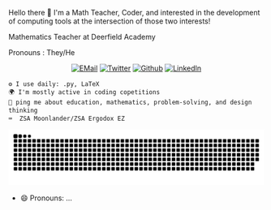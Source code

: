 Hello there 👋
I'm a Math Teacher, Coder, and interested in the development of computing tools at the intersection of those two interests!

Mathematics Teacher at Deerfield Academy

Pronouns : They/He

<p align="center">
  <a href="mailto:sam.leitermann@gmail.com" target="_blank"><img src="https://img.shields.io/badge/Email-c14438?style=for-the-badge&logo=Gmail&logoColor=white" alt="EMail" title="EMail" /></a>
  <a href="https://twitter.com/samleitermann" target="_blank"><img src="https://img.shields.io/badge/-Twitter-1DA1F2?style=for-the-badge&logo=twitter&logoColor=white" alt="Twitter" title="Twitter" /></a>
  <a href="https://github.com/samleitermann" target="_blank"><img src="https://img.shields.io/badge/-Github-181717?style=for-the-badge&logo=Github&logoColor=white" alt="Github" title="Github" /></a>
  <a href="https://www.linkedin.com/in/samleitermann/" target="_blank"><img src="https://img.shields.io/badge/-LinkedIn-0A66C2?style=for-the-badge&logo=linkedIn&logoColor=white" alt="LinkedIn" title="LinkedIn" /></a>
</p>



    ⚙️ I use daily: .py, LaTeX
    🌍 I'm mostly active in coding copetitions
    💬 ping me about education, mathematics, problem-solving, and design thinking
    ⌨️  ZSA Moonlander/ZSA Ergodox EZ

![GitHub Snake Dark](github-contribution-grid-snake-dark.svg)
- 😄 Pronouns: ...

